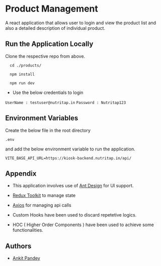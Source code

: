 # Product Management
A react application that allows user to login and view the product list and also a detailed description of individual product.


## Run the Application Locally

Clone the respective repo from above.

```http
  cd ./products/
```

```http
  npm install
```

```http
  npm run dev
```

- Use the below credentials to login

`UserName : testuser@nutritap.in`
`Password : Nutritap123`


## Environment Variables

Create the below file in the root directory
```
.env
```
and add the below environment variable to run the application.

`VITE_BASE_API_URL=https://kiosk-backend.nutritap.in/api/`


## Appendix

- This application involves use of [Ant Design](https://ant.design/) for UI support.

- [Redux Toolkit](https://redux-toolkit.js.org/) to manage state

- [Axios](https://axios-http.com/docs/intro) for managing api calls

- Custom Hooks have been used to discard repetetive logics.

- HOC ( Higher Order Components ) have been used to achieve some functionalities.


## Authors

- [Ankit Pandey](https://github.com/ankit-pandey-14)

